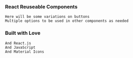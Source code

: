 ### React Reuseable Components
    Here will be some variations on buttons
    Multiple options to be used in other components as needed

### Built with Love
    And React.js
    And JavaScript
    And Material Icons
